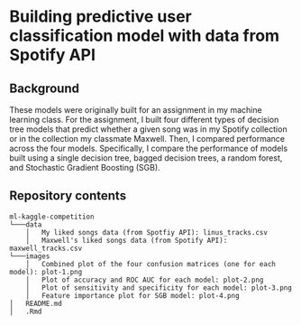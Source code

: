 # Building predictive user classification model with data from Spotify API

## Background
These models were originally built for an assignment in my machine learning class. For the assignment, I built four different types of decision tree models that predict whether a given song was in my Spotify collection or in the collection my classmate Maxwell. Then, I compared performance across the four models. Specifically, I compare the performance of models built using a single decision tree, bagged decision trees, a random forest, and Stochastic Gradient Boosting (SGB).

## Repository contents
    ml-kaggle-competition
    └───data
        │   My liked songs data (from Spotfiy API): linus_tracks.csv
        │   Maxwell's liked songs data (from Spotify API): maxwell_tracks.csv
    └───images
        │   Combined plot of the four confusion matrices (one for each model): plot-1.png
        │   Plot of accuracy and ROC AUC for each model: plot-2.png
        │   Plot of sensitivity and specificity for each model: plot-3.png
        │   Feature importance plot for SGB model: plot-4.png
    │   README.md
    │   .Rmd
